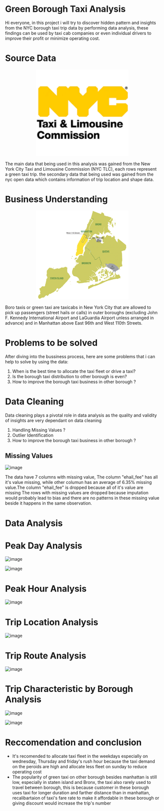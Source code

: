 # Green Borough Taxi Analysis

Hi everyone, in this project i will try to discover hidden pattern and insights from the NYC borough taxi trip data by performing data analysis, these findings can be used by taxi cab companies or even individual drivers to improve their profit or minimize operating cost.

# Source Data 
<p align="center">
<img src="images/NYC.png" alt="Image Description" width="300"/>
</p>

The main data that being used in this analysis was gained from the New York City Taxi and Limousine Commission (NYC TLC), each rows represent a green taxi trip. the secondary data that being used was gained from the nyc open data which contains information of trip location and shape data.

# Business Understanding
<p align="center">
<img src="images/Boro-Taxi-4.png" alt="Image Description" width="300"/>
</p>
Boro taxis or green taxi are taxicabs in New York City that are allowed to pick up passengers (street hails or calls) in outer boroughs (excluding John F. Kennedy International Airport and LaGuardia Airport unless arranged in advance) and in Manhattan above East 96th and West 110th Streets.

# Problems to be solved

After diving into the bussiness process, here are some problems that i can help to solve by using the data:
<ol>
  <li>When is the best time to allocate the taxi fleet or drive a taxi?</li>
  <li>Is the borough taxi distribution to other borough is even? </li>
  <li>How to improve the borough taxi business in other borough ?</li>
</ol>

# Data Cleaning

Data cleaning plays a pivotal role in data analysis as the quality and validity of insights are very dependant on data cleaning
<ol>
  <li> Handling Missing Values ?</li>
  <li> Outlier Identification </li>
  <li>How to improve the borough taxi business in other borough ?</li>
</ol>

## Missing Values

![image](https://github.com/bintangrizqikhairullah/Green-Borough-Taxi-Trip-Analysis/assets/101108509/c9ddcc22-5290-411e-8f47-306b9ffe9af1)

The data have 7 columns with missing value, The column "ehail_fee" has all it's value missing, while other columun has an average of 6.35% missing value.The column "ehail_fee" is dropped because all of it's value are missing The rows with missing values are dropped because imputation would probably lead to bias and there are no patterns in these missing value beside it happens in the same observation.

# Data Analysis

# Peak Day Analysis

![image](https://github.com/bintangrizqikhairullah/Green-Borough-Taxi-Trip-Analysis/assets/101108509/a914b97c-1eca-456b-a9f3-e492b7aea27e)

![image](https://github.com/bintangrizqikhairullah/Green-Borough-Taxi-Trip-Analysis/assets/101108509/003b23d7-90be-4af7-ab58-860f3c5c047d)


# Peak Hour Analysis

![image](https://github.com/bintangrizqikhairullah/Green-Borough-Taxi-Trip-Analysis/assets/101108509/bcdece7e-1e64-43ac-8d98-4eb65447a66b)

# Trip Location Analysis

![image](https://github.com/bintangrizqikhairullah/Green-Borough-Taxi-Trip-Analysis/assets/101108509/2e6bce74-b0f3-4d80-bb02-cdc344e5c435)

# Trip Route Analysis

![image](https://github.com/bintangrizqikhairullah/Green-Borough-Taxi-Trip-Analysis/assets/101108509/d0eec5fc-7c4f-488a-8c81-c731e8029ff2)

# Trip Characteristic by Borough Analysis

![image](https://github.com/bintangrizqikhairullah/Green-Borough-Taxi-Trip-Analysis/assets/101108509/33bf4dca-8896-4b87-936b-af2407bed395)

![image](https://github.com/bintangrizqikhairullah/Green-Borough-Taxi-Trip-Analysis/assets/101108509/1108c3b0-f58b-4d8b-9ae0-60d4d1d02332)

# Reccomendation and conclusion

<ul>
  <li>It's recomended to allocate taxi fleet in the weekdays especially on wednesday, Thursday and friday's rush hour because the taxi demand on the peroids are high and allocate less fleet on sunday to reduce operating cost</li>
  <li>The popularity of green taxi on other borough besides manhattan is still low, especially in staten island and Bronx, the taxi also rarely used to travel between borough, this is because customer in these borough uses taxi for longer duration and farther distance than in manhattan, recalibartaion of taxi's fare rate to make it affordable in these borough or giving discount would increase the trip's number</li>
</ul>
